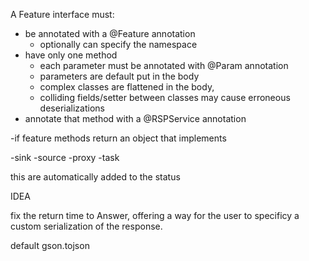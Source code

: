 A Feature interface must:

- be annotated with a @Feature annotation
  -  optionally can specify the namespace
- have only one method
  -  each parameter must be annotated with @Param annotation
  -  parameters are default put in the body
  -  complex classes are flattened in the body, 
  -  colliding fields/setter between classes may cause erroneous deserializations
- annotate that method with a @RSPService annotation

-if feature methods return an object that implements

-sink
-source
-proxy
-task

this are automatically added to the status

IDEA

fix the return time to Answer, 
offering a way for the user to specificy a custom
serialization of the response.

default gson.tojson


